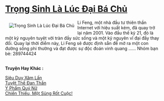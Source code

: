 <a href="https://truyentiki.com/trong-sinh-la-luc-dai-ba-chu.31742/" title="Trọng Sinh Là Lúc Đại Bá Chủ"><h1>Trọng Sinh Là Lúc Đại Bá Chủ</h1></a><div style="display:table"><img align="right" style="float: left; padding: 10px;" src="https://truyentiki.com/a/img/str/src/31742.jpg" alt="Trọng Sinh Là Lúc Đại Bá Chủ">Li Feng, một nhà đầu tư thiên thần Internet với hiệu suất kém, đã quay trở lại năm 2001. Vào đầu thế kỷ 21, đó là một kỷ nguyên tuyệt vời tràn đầy sức sống và một kỷ nguyên vĩ đại đầy thay đổi. Quay lại thời điểm này, Li Feng sẽ được định sẵn để mở ra một con đường sống phi thường và đạt được sự độc đoán vinh quang ...... Nhóm bạn bè: 289744424</div><p><br><b>Truyện Hay Khác :</b></p><a href="https://truyentiki.com/sieu-duy-xam-lan.31741/" alt="Siêu Duy Xâm Lấn">Siêu Duy Xâm Lấn</a><br/><a href="https://wikitruyen.wordpress.com/2020/06/23/tuyet-the-dan-than/" alt="Tuyệt Thế Đan Thần">Tuyệt Thế Đan Thần</a><br/><a href="https://github.com/nownovels/truyenhay/tree/master/truyenhay/30356/README.md" alt="Y Phẩm Quý Nữ">Y Phẩm Quý Nữ</a><br/><a href="https://github.com/nownovels/topcv/tree/master/truyenhay/31945/README.md" alt="Chiến Thiếu, Một Sủng Rốt Cuộc!">Chiến Thiếu, Một Sủng Rốt Cuộc!</a><br/>